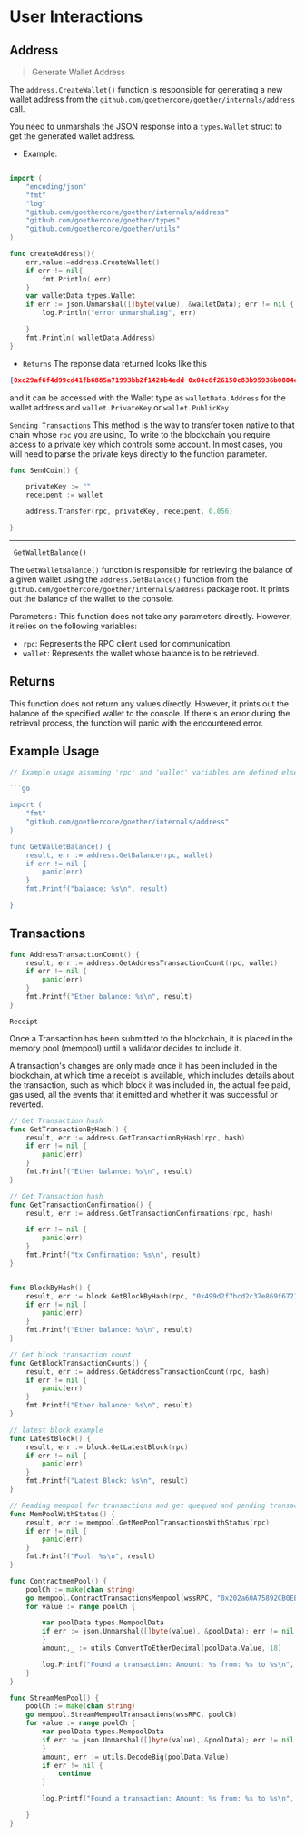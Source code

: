 # User Interactions

## Address


> Generate Wallet Address
> 
The  `address.CreateWallet()` function is responsible for generating a new wallet address from the `github.com/goethercore/goether/internals/address` call.

 You need to unmarshals the JSON response into a `types.Wallet` struct to get the generated wallet address.

- Example:

```go

import (
	"encoding/json"
	"fmt"
	"log"
	"github.com/goethercore/goether/internals/address"
	"github.com/goethercore/goether/types"
	"github.com/goethercore/goether/utils"
)

func createAddress(){
	err,value:=address.CreateWallet()
	if err != nil{
		fmt.Println( err)
	}
	var walletData types.Wallet
	if err := json.Unmarshal([]byte(value), &walletData); err != nil {
		log.Println("error unmarshaling", err)

	}
	fmt.Println( walletData.Address)
}
```

- `Returns`
The reponse data returned looks like this
```json
{0xc29af6f4d99cd41fb6885a71993bb2f1420b4edd 0x04c6f26150c83b95936b0804efebeeaf843a556c908d3bc595cb05453d6063de66414f37c1dffef17d3b8bb15cca8c2410df4a5d7e228137ce9bdf0d405e6b4421 e494b6fcb3384fe241cfffec2595ecfe4df857e5301cc975644bcc15f200ae5f}
```
and it can be accessed with the Wallet type as ```walletData.Address``` for the wallet address and ```wallet.PrivateKey```
or  ```wallet.PublicKey```


```Sending Transactions```
This method is the way to transfer token native to that chain whose ```rpc``` you are using,
To write to the blockchain you require access to a private key which controls some account. 
In most cases, you will need to parse the private keys directly to the function parameter.

```go
func SendCoin() {

	privateKey := ""
	receipent := wallet

	address.Transfer(rpc, privateKey, receipent, 0.056)

}

```
--- 

` GetWalletBalance()`

The `GetWalletBalance()` function is responsible for retrieving the balance of a given wallet using the `address.GetBalance()` function from the `github.com/goethercore/goether/internals/address` package root. It prints out the balance of the wallet to the console.

Parameters
: This function does not take any parameters directly. However, it relies on the following variables:
- `rpc`: Represents the RPC client used for communication.
- `wallet`: Represents the wallet whose balance is to be retrieved.

## Returns
This function does not return any values directly. However, it prints out the balance of the specified wallet to the console. If there's an error during the retrieval process, the function will panic with the encountered error.

## Example Usage
```go
// Example usage assuming 'rpc' and 'wallet' variables are defined elsewhere

```go

import (
	"fmt"
	"github.com/goethercore/goether/internals/address"
)

func GetWalletBalance() {
	result, err := address.GetBalance(rpc, wallet)
	if err != nil {
		panic(err)
	}
	fmt.Printf("balance: %s\n", result)

}

```

## Transactions

```go
func AddressTransactionCount() {
	result, err := address.GetAddressTransactionCount(rpc, wallet)
	if err != nil {
		panic(err)
	}
	fmt.Printf("Ether balance: %s\n", result)
}
```


```Receipt```

Once a Transaction has been submitted to the blockchain, it is placed in the memory pool (mempool) until a validator decides to include it.

A transaction's changes are only made once it has been included in the blockchain, at which time a receipt is available, which includes details about the transaction, such as which block it was included in, the actual fee paid, gas used, all the events that it emitted and whether it was successful or reverted.

```go
// Get Transaction hash
func GetTransactionByHash() {
	result, err := address.GetTransactionByHash(rpc, hash)
	if err != nil {
		panic(err)
	}
	fmt.Printf("Ether balance: %s\n", result)
}

// Get Transaction hash
func GetTransactionConfirmation() {
	result, err := address.GetTransactionConfirmations(rpc, hash)

	if err != nil {
		panic(err)
	}
	fmt.Printf("tx Confirmation: %s\n", result)
}
```


```go

func BlockByHash() {
	result, err := block.GetBlockByHash(rpc, "0x499d2f7bcd2c37e869f6721edb690105d19275e2ae25911c7d81b75305075dcd")
	if err != nil {
		panic(err)
	}
	fmt.Printf("Ether balance: %s\n", result)
}

// Get block transaction count
func GetBlockTransactionCounts() {
	result, err := address.GetAddressTransactionCount(rpc, hash)
	if err != nil {
		panic(err)
	}
	fmt.Printf("Ether balance: %s\n", result)
}

// latest block example
func LatestBlock() {
	result, err := block.GetLatestBlock(rpc)
	if err != nil {
		panic(err)
	}
	fmt.Printf("Latest Block: %s\n", result)
}
```



```go
// Reading mempool for transactions and get quequed and pending transactions
func MemPoolWithStatus() {
	result, err := mempool.GetMemPoolTransactionsWithStatus(rpc)
	if err != nil {
		panic(err)
	}
	fmt.Printf("Pool: %s\n", result)
}
```

```go
func ContractmemPool() {
	poolCh := make(chan string)
	go mempool.ContractTransactionsMempool(wssRPC, "0x202a60A75892CB0EB352fCe2cce5c57EfBFc3CB1", poolCh)
	for value := range poolCh {

		var poolData types.MempoolData
		if err := json.Unmarshal([]byte(value), &poolData); err != nil {
		}
		amount,_ := utils.ConvertToEtherDecimal(poolData.Value, 18)

		log.Printf("Found a transaction: Amount: %s from: %s to %s\n", amount, poolData.From, poolData.To)
	}
}
```
```go
func StreamMemPool() {
	poolCh := make(chan string)
	go mempool.StreamMempoolTransactions(wssRPC, poolCh)
	for value := range poolCh {
		var poolData types.MempoolData
		if err := json.Unmarshal([]byte(value), &poolData); err != nil {
		}
		amount, err := utils.DecodeBig(poolData.Value)
		if err != nil {
			continue
		}

		log.Printf("Found a transaction: Amount: %s from: %s to %s\n", amount, poolData.From, poolData.To)

	}
}

```